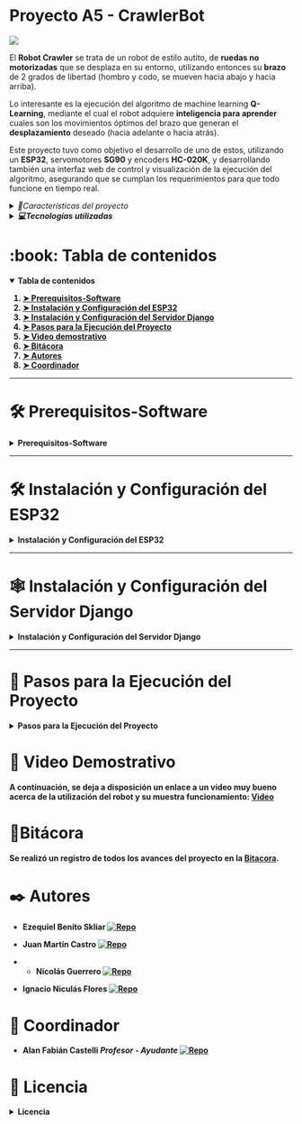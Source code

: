 <!-- Titulo del proyecto -->
# Proyecto A5 - CrawlerBot

<!-- Logo -->
<div>
  <img src="https://github.com/tpII/2024-A4-QLEARNING-ESP32/blob/master/img/crawler.jpg">
</div>

<!-- Descripción del proyecto -->
El **Robot Crawler** se trata de un robot de estilo autito, de **ruedas no motorizadas** que se desplaza en su entorno, utilizando entonces su **brazo** de 2 grados de libertad (hombro y codo, se mueven hacia abajo y hacia arriba). 

Lo interesante es la ejecución del algoritmo de machine learning **Q-Learning**, mediante el cual el robot adquiere **inteligencia para aprender** cuales son los movimientos óptimos del brazo que generan el **desplazamiento** deseado (hacia adelante o hacia atrás).

Este proyecto tuvo como objetivo el desarrollo de uno de estos, utilizando un **ESP32**, servomotores **SG90** y encoders **HC-020K**, y desarrollando también una interfaz web de control y visualización de la ejecución del algoritmo, asegurando que se cumplan los requerimientos para que todo funcione en tiempo real.

<details>
  <summary><i>🌠Características del proyecto</i></summary>
  <ol>
    <li><b>Aprendizaje automático<b></li>
    <p>Se puede decir que es la base del proyecto. Se implementa el algoritmo Q-Learning para que el robot aprenda y ajuste sus movimientos, basándose en la recompensa calculada a partir del desplazamiento medido por los encoders.</p>
    <li>Access Point <- Servidor Web</li>
    <p>El ESP32 actúa como punto de acceso (AP) para la conexión y control remoto del robot, a través de un servidor que debemos levantar estando conectados a la Wi-Fi que este genera.</p>
    <li>Desarrollo Modular</li>
    <p>El programa está diseñado de manera modular, con componentes separados por funcionalidad, facilitando el mantenimiento y la extensión del proyecto.</p>
    <li>Replicabilidad</li>
    <p>El proyecto está documentado lo suficiente como para permitir replicar el control de un robot similar utilizando el hardware indicado.</p>
    <li>Extensibilidad</li>
    <p>Es posible ampliar el sistema para añadir mejoras de rendimiento o nuevas funcionalidades.</p>
  </ol>
    <li>Base educativa</li>
    <p>El proyecto es ideal para aprender acerca de programación de microcontroladores, conexiones hardware y conceptos avanzados de aprendizaje por refuerzo y control de robots.</p> </ol>
</details>

<details> 
  <summary><i>💻Tecnologías utilizadas</i></summary>
  <ol> 
    <li>Aplicación web</li>
    <ul> 
      <li>Django: framework de desarrollo web en Python para la construcción del servidor web.</li>
      <li>HTML, CSS y JS: fundamentales para la interfaz de usuario, ofreciendo un control intuitivo y atractivo.</li>
    </ul> 
    <li>ESP32</li>
    <ul>
      <li>Programación en C: se utilizó para implementar el control de los servos, encoders y el algoritmo de Q-learning, utilizando Visual Studio Code con la extensión PlatformIO para la gestión del firmware.</li>
      <li>Servos: el control de los servos se realizó mediante el driver `ledc` para PWM, garantizando movimientos precisos y suaves.</li>
      <li>Encoders: los encoders miden el desplazamiento del robot, retroalimentando el algoritmo de Q-learning para ajustar sus decisiones y optimizar el movimiento.</li>
      <li>Q-Learning: algoritmo implementado en C para que el robot aprenda y optimice su desplazamiento en función de las recompensas calculadas a partir de los datos de los encoders.</li>
      <li>WiFi: el ESP32 actúa como punto de acceso (AP) para la conexión y control remoto del robot, utilizando la biblioteca `esp_wifi` para configurar la red inalámbrica y manejar las solicitudes de la aplicación web.</li>
    </ul>
    <li>PlatformIO</li>
    <ul>
      <li>Entorno de desarrollo utilizado en Visual Studio Code para programar y gestionar el firmware del ESP32.</li>
    </ul> 
  </ol>
</details>

<!-- Tabla de contenidos -->
<h1 id="table-of-contents">:book: Tabla de contenidos</h1>
<details open="open">
  <summary>Tabla de contenidos</summary>
  <ol>
    <li><a href="#prerequisites-software">➤ Prerequisitos-Software</a></li>
    <li><a href="#installation-esp32">➤ Instalación y Configuración del ESP32</a></li>
    <li><a href="#installation-django-server">➤ Instalación y Configuración del Servidor Django</a></li>
    <li><a href="#execution-steps">➤ Pasos para la Ejecución del Proyecto</a></li>
    <li><a href="#video">➤ Video demostrativo</a></li>
    <li><a href="#bitacora">➤ Bitácora</a></li>
    <li><a href="#authors">➤ Autores</a></li>
    <li><a href="#coordinador">➤ Coordinador</a></li>
  </ol>
</details>



---

<!-- Prerequisitos SOFTWARE -->
<h1 id="prerequisites-software">🛠️ Prerequisitos-Software</h1>
<details>
  <summary>Prerequisitos-Software</summary>
  <p>El proyecto requiere la instalación de los siguientes componentes de software:</p>
  <ul>
    <li>
      <b>Python 3.13:</b> Lenguaje de programación para ejecutar el servidor web basado en Django. 
      Descarga desde <a href="https://www.python.org/">https://www.python.org/</a>.
    </li>
    <li>
      <b>Django:</b> Framework de desarrollo web utilizado para la implementación del servidor.
    </li>
    <li>
      <b>Visual Studio Code:</b> Editor de código necesario para manejar tanto el código en C como el servidor web.
    </li>
    <li>
      <b>PlatformIO:</b> Extensión de Visual Studio Code utilizada para compilar y cargar el firmware en el ESP32.
    </li>
  </ul>
</details>

---

<!-- Prerequisitos ESP8266 -->
<h1 id="installation-esp32">🛠️ Instalación y Configuración del ESP32</h1>
<details>
  <summary>Instalación y Configuración del ESP32</summary>
  <ol>
    <li>Abre <b>Visual Studio Code</b> y navega a la carpeta del proyecto: <code>2024-A4-QLEARNING-ESP32</code>.</li>
    <li>Posiciónate en la carpeta <code>CRAWLER-Q-LEARNING</code> (donde se encuentra el código en C).</li>
    <li>Conecta el ESP32 a un puerto USB de la computadora.</li>
    <li>Desde el menú inferior de <b>PlatformIO</b>, presiona el botón de subida de programa para compilar y cargar el firmware al ESP32.</li>
  </ol>
  <p>Tras estos pasos, el ESP32 estará configurado y listo para ejecutar las instrucciones del proyecto.</p>
</details>

---

<!-- Prerequisitos APLICACION WEB -->
<h1 id="installation-django-server">🕸️ Instalación y Configuración del Servidor Django</h1>
<details>
  <summary>Instalación y Configuración del Servidor Django</summary>
  <ol>
    <li>Posiciónate en la carpeta <code>ServidorDjango</code> dentro del proyecto.</li>
    <li>Abre una nueva terminal en Visual Studio Code.</li>
    <li>Ejecuta el siguiente comando para iniciar el servidor web:</li>
    <pre><code>python manage.py runserver 0.0.0.0:8000</code></pre>
    <li>Accede al servidor desde tu navegador en: <a href="http://localhost:8000">http://localhost:8000</a>.</li>
    <li>Asegúrate de visualizar la interfaz web del servidor correctamente.</li>
  </ol>
  <p>El servidor estará ahora listo para interactuar con el ESP32.</p>
</details>

---

<!-- Pasos para la ejecución -->
<h1 id="execution-steps">🚀 Pasos para la Ejecución del Proyecto</h1>
<details>
  <summary>Pasos para la Ejecución del Proyecto</summary>
  <ol>
    <li>Conectar el ESP32 a la computadora y cargar el firmware según los pasos en la sección <a href="#installation-esp32">Instalación y Configuración del ESP32</a>.</li>
    <li>Iniciar el servidor web siguiendo las instrucciones de la sección <a href="#installation-django-server">Instalación y Configuración del Servidor Django</a>.</li>
    <li>Desde la computadora con el servidor iniciado, conéctate a la red Wi-Fi generada por el ESP32.</li>
    <li>Accede a <a href="http://localhost:8000">http://localhost:8000</a> en tu navegador.</li>
    <li>Presiona el botón <b>Start</b> en la interfaz web para iniciar el aprendizaje del robot.</li>
    <li>Presiona el botón <b>Stop</b> para detener el aprendizaje en cualquier momento.</li>
    <li>Presiona nuevamente <b>Start</b> para ejecutar los movimientos aprendidos.</li>
    <li>Presiona <b>Stop</b> para detener el robot al finalizar la ejecución.</li>
  </ol>
</details>


<!-- video explicativo-->
<h1 id="video">🎥 Video Demostrativo </h1>
<p>A continuación, se deja a disposición un enlace a un video muy bueno acerca de la utilización del robot y su muestra funcionamiento: <a href="https://drive.google.com/file/d/1lm1mgNGavn7JolaU8XNPaSUfvHQAbiKy/view?usp=drive_link">Video</a></p>

<h1 id="bitacora">📖Bitácora</h1>

<p>Se realizó un registro de todos los avances del proyecto en la <a href="https://github.com/tpII/2024-A4-QLEARNING-ESP32/wiki/Bitacora-A4-%E2%80%90-Crawler-Robot-con-ESP32)">Bitacora</a>.</p>

<h1 id="authors">✒️ Autores</h1>

* **Ezequiel Benito Skliar** [![Repo](https://badgen.net/badge/icon/Eskliar?icon=github&label)](https://github.com/Eskliar)

* **Juan Martín Castro** [![Repo](https://badgen.net/badge/icon/sauersebastian?icon=github&label)](https://github.com/sauersebastian)

* * **Nicolás Guerrero** [![Repo](https://badgen.net/badge/icon/sauersebastian?icon=github&label)](https://github.com/sauersebastian)
  
*  **Ignacio Niculás Flores** [![Repo](https://badgen.net/badge/icon/LucianoLoyola?icon=github&label)](https://github.com/LucianoLoyola)


<h1 id="coordinador">📌 Coordinador</h1>

* **Alan Fabián Castelli** *Profesor - Ayudante* [![Repo](https://badgen.net/badge/icon/aCastelli95?icon=github&label)](https://github.com/aCastelli95)


<!-- Licencia -->
<h1 id="license">📄 Licencia</h1>
<details>
  <summary>Licencia</summary>
  <p>Este proyecto está bajo la Licencia <b>GPL-3.0 license</b>.</p>
  <p>Mira el archivo <code>LICENSE</code> para más detalles.</p>
</details>
